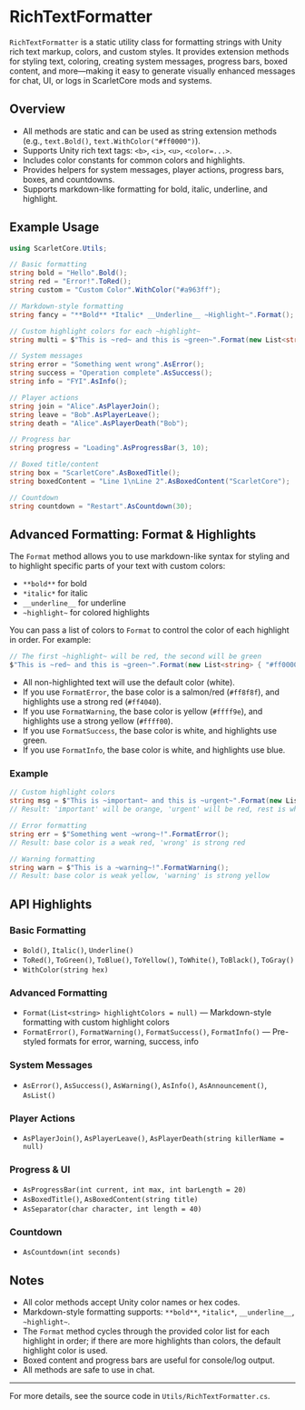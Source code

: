 # RichTextFormatter

`RichTextFormatter` is a static utility class for formatting strings with Unity rich text markup, colors, and custom styles. It provides extension methods for styling text, coloring, creating system messages, progress bars, boxed content, and more—making it easy to generate visually enhanced messages for chat, UI, or logs in ScarletCore mods and systems.

## Overview

- All methods are static and can be used as string extension methods (e.g., `text.Bold()`, `text.WithColor("#ff0000")`).
- Supports Unity rich text tags: `<b>`, `<i>`, `<u>`, `<color=...>`.
- Includes color constants for common colors and highlights.
- Provides helpers for system messages, player actions, progress bars, boxes, and countdowns.
- Supports markdown-like formatting for bold, italic, underline, and highlight.

## Example Usage

```csharp
using ScarletCore.Utils;

// Basic formatting
string bold = "Hello".Bold();
string red = "Error!".ToRed();
string custom = "Custom Color".WithColor("#a963ff");

// Markdown-style formatting
string fancy = "**Bold** *Italic* __Underline__ ~Highlight~".Format();

// Custom highlight colors for each ~highlight~
string multi = $"This is ~red~ and this is ~green~".Format(new List<string> { "#ff0000", "#00ff00" });

// System messages
string error = "Something went wrong".AsError();
string success = "Operation complete".AsSuccess();
string info = "FYI".AsInfo();

// Player actions
string join = "Alice".AsPlayerJoin();
string leave = "Bob".AsPlayerLeave();
string death = "Alice".AsPlayerDeath("Bob");

// Progress bar
string progress = "Loading".AsProgressBar(3, 10);

// Boxed title/content
string box = "ScarletCore".AsBoxedTitle();
string boxedContent = "Line 1\nLine 2".AsBoxedContent("ScarletCore");

// Countdown
string countdown = "Restart".AsCountdown(30);
```

## Advanced Formatting: Format & Highlights

The `Format` method allows you to use markdown-like syntax for styling and to highlight specific parts of your text with custom colors:

- `**bold**` for bold
- `*italic*` for italic
- `__underline__` for underline
- `~highlight~` for colored highlights

You can pass a list of colors to `Format` to control the color of each highlight in order. For example:

```csharp
// The first ~highlight~ will be red, the second will be green
$"This is ~red~ and this is ~green~".Format(new List<string> { "#ff0000", "#00ff00" });
```

- All non-highlighted text will use the default color (white).
- If you use `FormatError`, the base color is a salmon/red (`#ff8f8f`), and highlights use a strong red (`#ff4040`).
- If you use `FormatWarning`, the base color is yellow (`#ffff9e`), and highlights use a strong yellow (`#ffff00`).
- If you use `FormatSuccess`, the base color is white, and highlights use green.
- If you use `FormatInfo`, the base color is white, and highlights use blue.

### Example

```csharp
// Custom highlight colors
string msg = $"This is ~important~ and this is ~urgent~".Format(new List<string> { "#ff8800", "#ff0000" });
// Result: 'important' will be orange, 'urgent' will be red, rest is white

// Error formatting
string err = $"Something went ~wrong~!".FormatError();
// Result: base color is a weak red, 'wrong' is strong red

// Warning formatting
string warn = $"This is a ~warning~!".FormatWarning();
// Result: base color is weak yellow, 'warning' is strong yellow
```

## API Highlights

### Basic Formatting
- `Bold()`, `Italic()`, `Underline()`
- `ToRed()`, `ToGreen()`, `ToBlue()`, `ToYellow()`, `ToWhite()`, `ToBlack()`, `ToGray()`
- `WithColor(string hex)`

### Advanced Formatting
- `Format(List<string> highlightColors = null)` — Markdown-style formatting with custom highlight colors
- `FormatError()`, `FormatWarning()`, `FormatSuccess()`, `FormatInfo()` — Pre-styled formats for error, warning, success, info

### System Messages
- `AsError()`, `AsSuccess()`, `AsWarning()`, `AsInfo()`, `AsAnnouncement()`, `AsList()`

### Player Actions
- `AsPlayerJoin()`, `AsPlayerLeave()`, `AsPlayerDeath(string killerName = null)`

### Progress & UI
- `AsProgressBar(int current, int max, int barLength = 20)`
- `AsBoxedTitle()`, `AsBoxedContent(string title)`
- `AsSeparator(char character, int length = 40)`

### Countdown
- `AsCountdown(int seconds)`

## Notes

- All color methods accept Unity color names or hex codes.
- Markdown-style formatting supports: `**bold**`, `*italic*`, `__underline__`, `~highlight~`.
- The `Format` method cycles through the provided color list for each highlight in order; if there are more highlights than colors, the default highlight color is used.
- Boxed content and progress bars are useful for console/log output.
- All methods are safe to use in chat.

---

For more details, see the source code in `Utils/RichTextFormatter.cs`.
